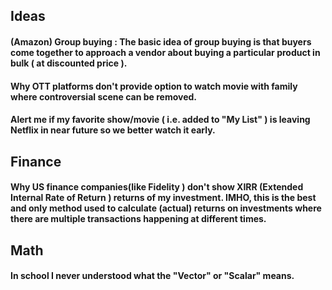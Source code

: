 
## Ideas
#### (Amazon) Group buying : The basic idea of group buying is that buyers come together to approach a vendor about buying a particular product in bulk ( at discounted price ).
#### Why OTT platforms don't provide option to watch movie with family where controversial scene can be removed.
#### Alert me if my favorite show/movie ( i.e. added to "My List" ) is leaving Netflix in near future so we better watch it early.

## Finance
#### Why US finance companies(like Fidelity ) don't show XIRR (Extended Internal Rate of Return ) returns of my investment. IMHO, this is the best and only method used to calculate (actual) returns on investments where there are multiple transactions happening at different times.


## Math 
#### In school I never understood what the "Vector" or "Scalar" means.

